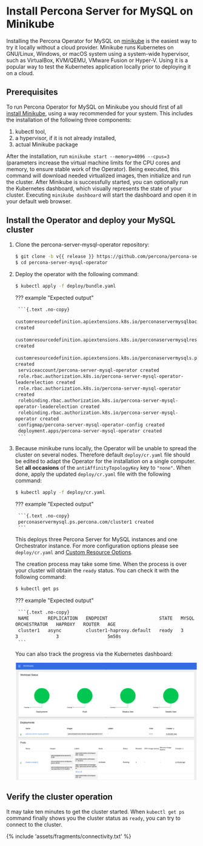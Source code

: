 # Install Percona Server for MySQL on Minikube

Installing the Percona Operator for MySQL on [minikube](https://github.com/kubernetes/minikube)
is the easiest way to try it locally without a cloud provider. Minikube runs
Kubernetes on GNU/Linux, Windows, or macOS system using a system-wide
hypervisor, such as VirtualBox, KVM/QEMU, VMware Fusion or Hyper-V. Using it is
a popular way to test the Kubernetes application locally prior to deploying it
on a cloud.

## Prerequisites

To run Percona Operator for MySQL on Minikube you should first of all [install Minikube](https://kubernetes.io/docs/tasks/tools/install-minikube/),
using a way recommended for your system. This includes the installation of
the following three components:

1. kubectl tool,
2. a hypervisor, if it is not already installed,
3. actual Minikube package

After the installation, run `minikube start --memory=4096 --cpus=3`
(parameters increase the virtual machine limits for the CPU cores and memory,
to ensure stable work of the Operator). Being executed, this command will
download needed virtualized images, then initialize and run the
cluster. After Minikube is successfully started, you can optionally run the
Kubernetes dashboard, which visually represents the state of your cluster.
Executing `minikube dashboard` will start the dashboard and open it in your
default web browser.

## Install the Operator and deploy your MySQL cluster

1. Clone the percona-server-mysql-operator repository:

    ```{.bash data-prompt="$"}
    $ git clone -b v{{ release }} https://github.com/percona/percona-server-mysql-operator
    $ cd percona-server-mysql-operator
    ```

2. Deploy the operator with the following command:

    ```{.bash data-prompt="$"}
    $ kubectl apply -f deploy/bundle.yaml
    ```

    ??? example "Expected output"

        ```{.text .no-copy}
        customresourcedefinition.apiextensions.k8s.io/perconaservermysqlbackups.ps.percona.com created
        customresourcedefinition.apiextensions.k8s.io/perconaservermysqlrestores.ps.percona.com created
        customresourcedefinition.apiextensions.k8s.io/perconaservermysqls.ps.percona.com created
        serviceaccount/percona-server-mysql-operator created
        role.rbac.authorization.k8s.io/percona-server-mysql-operator-leaderelection created
        role.rbac.authorization.k8s.io/percona-server-mysql-operator created
        rolebinding.rbac.authorization.k8s.io/percona-server-mysql-operator-leaderelection created
        rolebinding.rbac.authorization.k8s.io/percona-server-mysql-operator created
        configmap/percona-server-mysql-operator-config created
        deployment.apps/percona-server-mysql-operator created
        ```

3. Because minikube runs locally, the Operator will be unable to spread the
    cluster on several nodes. Therefore default ``deploy/cr.yaml`` file should
    be edited to adapt the Operator for the installation on a single computer.
    Set **all occasions** of the `antiAffinityTopologyKey` key to `"none"`.
    When done, apply the updated ``deploy/cr.yaml`` file with the following
    command:

    ```{.bash data-prompt="$"}
    $ kubectl apply -f deploy/cr.yaml
    ```

    ??? example "Expected output"

        ```{.text .no-copy}
        perconaservermysql.ps.percona.com/cluster1 created
        ```

    This deploys three Percona Server for MySQL instances and one Orchestrator
    instance. For more configuration options please see `deploy/cr.yaml` and
    [Custom Resource Options](operator.md#operator-custom-resource-options).

    The creation process may take some time. When the process is over your
    cluster will obtain the `ready` status. You can check it with the following
    command:

    ```{.bash data-prompt="$"}
    $ kubectl get ps
    ```

    ??? example "Expected output"

        ```{.text .no-copy}
        NAME       REPLICATION   ENDPOINT                   STATE   MYSQL   ORCHESTRATOR   HAPROXY   ROUTER   AGE
        cluster1   async         cluster1-haproxy.default   ready   3       3              3                  5m50s
        ```

    You can also track the progress via the Kubernetes dashboard:

    ![image](assets/images/minikube-pods.svg)

## Verify the cluster operation

It may take ten minutes to get the cluster started. When `kubectl get ps`
command finally shows you the cluster status as `ready`, you can try to connect
to the cluster.

{% include 'assets/fragments/connectivity.txt' %}

